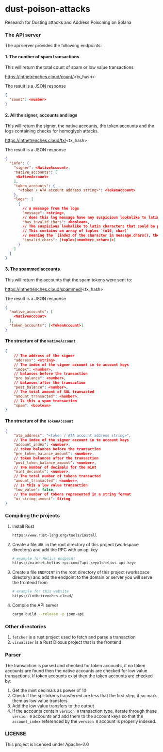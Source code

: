 # dust-poison-attacks
Research for Dusting attacks and Address Poisoning on Solana


### The API server
The api server provides the following endpoints:
#### 1. The number of spam transactions
This will return the total count of spam or low value transactions

https://inthetrenches.cloud/count/<tx_hash> 

The result is a JSON response

```json
{
  "count": <number>
}
```

#### 2. All the signer, accounts and logs
This will return the signer, the native accounts, the token accounts and the logs containing checks for homoglyph attacks.

https://inthetrenches.cloud/tx/<tx_hash> 

The result is a JSON response

```json
{
  "info": {
    "signer": <NativeAccount>,
    "native_accounts": [
     <NativeAccount>
    ],
    "token_accounts": {
      "<token / ATA account address string>": <TokenAccount>
    },
    "logs": [
      {
        // a message from the logs
        "message": <string>,
        // does this log message have any suspicious lookalike to latin characters that could be phishing attempts
        "has_invalid_chars": <boolean>,
        // The suspicious lookalike to latin characters that could be phishing attempts.
        // This contains an array of tuples `(u16, char)` 
        // meaning the `(index of the character in message.chars(), the suspicious character)
        "invalid_chars": [tuple<[<number>,<char>]>]
      }
    ]
  }
}
```

#### 3. The spammed accounts
This will return the accounts that the spam tokens were sent to:

https://inthetrenches.cloud/spammed/<tx_hash> 

The result is a JSON response

```json
{
  "native_accounts": [
    <NativeAccount>
  ],
  "token_accounts": [<TokenAccount>]
}
```


#### The structure of the `NativeAccount`
```json
{
    // The address of the signer
    "address": <string>,
    // The index of the signer account in te account keys
    "index": <number>,
    // balances before the transaction
    "pre_balance": <number>,
    // balances after the transaction
    "post_balance": <number>,
    // The total amount of SOL transacted
    "amount_transacted": <number>,
    // Is this a spam transaction
    "spam": <boolean>
}
```


#### The structure of the `TokenAccount`
```json
{
    "ata_address": "<token / ATA account address string>",
    // The index of the signer account in te account keys
    "account_index": <number>,
    // token balances before the transaction
    "pre_token_balance_amount": <number>,
    // token balances after the transaction
    "post_token_balance_amount": <number>,
    // THe number of decimals for the mint
    "mint_decimals": <number>,
    // The total number of tokens transacted
    "amount_transacted": <number>,
    // Is this a low value transaction
    "low_value": false,
    // The number of tokens represented in a string format
    "ui_string_amount": String
}
```


### Compiling the projects
1. Install Rust
    ```sh
    https://www.rust-lang.org/tools/install
    ```
2. Create a file `URL` in the root directory of this project (workspace directory) and add the RPC with an api key
    ```sh
    # example for Helius endpoint
    https://mainnet.helius-rpc.com/?api-key=1<helius-api-key>
    ```
3. Create a file `ENDPOINT` in the root directory of this project (workspace directory) and add the endpoint to the domain or server you will serve the frontend from
    ```sh
    # example for this website
    https://inthetrenches.cloud/
    ```
4. Compile the API server
    ```sh
    cargo build --release -p json-api
    ```

### Other directories
1. `fetcher` is a rust project used to fetch and parse a transaction
2. `visualizer` is a Rust Dioxus project that is the frontend

### Parser
The transaction is parsed and checked for token accounts, if no token accounts are found then the native accounts are checked for low value transactions. If token accounts exist then the token accounts are checked by:
1. Get the mint decimals as power of 10
2. Check if the spl-tokens transferred are less that the first step, if so mark them as low value transfers
3. Add the low value transfers to the output
4. If the accounts contain `version 0` transaction type, iterate through these `version 0` accounts and add them to the account keys so that the `account_index` referenced by the `version 0` account is properly indexed.


### LICENSE
This project is licensed under Apache-2.0